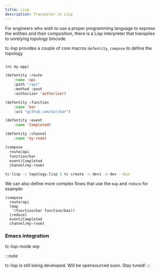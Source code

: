 ```yaml
---
title: Lisp
description: Transpiler in Lisp
---
```


For engineers who wish to use a proper programming language to express the entities and their composition, there is a Lisp interpreter that transpiles to unrelying topology bincode.

tc-lisp provides a couple of core  macros `defentity`, `compose` to define the topology


```lisp

(ns my-app)

(defentity :route
    :name 'api
    :path "/api"
    :method :post
    :authorizer 'authorizer)

(defentity :function
    :name 'bar
    :uri "github.com/bar/bar")

(defentity :event
    :name 'Completed)

(defentity :channel
    :name 'my-room)

(compose
  route/api
  function/bar
  event/Completed
  channel/my-room)

```


```sh
tc-lisp -c topology.lisp | tc create -s dev1 -e dev --bin
```

We can also define more complex flows that use the `map` and `reduce` for example:

```
(compose
  route/api
  (map
   '(function/bar function/baz))
  (reduce)
  event/Completed
  channel/my-room)

```

### Emacs integration

tc-lisp-mode wip


:::note

tc-lisp is still being developed. Will be opensourced soon. Stay tuned!
:::
